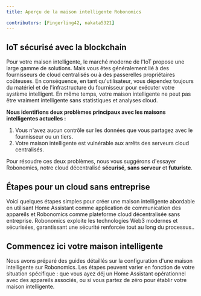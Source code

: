 ```yaml
---
title: Aperçu de la maison intelligente Robonomics

contributors: [Fingerling42, nakata5321]
---
```


## IoT sécurisé avec la blockchain 

Pour votre maison intelligente, le marché moderne de l'IoT propose une large gamme de solutions. Mais vous êtes généralement lié à des fournisseurs de cloud centralisés ou à des passerelles propriétaires coûteuses. En conséquence, en tant qu'utilisateur, vous dépendez toujours du matériel et de l'infrastructure du fournisseur pour exécuter votre système intelligent. En même temps, votre maison intelligente ne peut pas être vraiment intelligente sans statistiques et analyses cloud.

<robo-wiki-video loop controls :videos="[{src: 'QmStCDsEHCYwVYvnDdmZBMnobPmrgZx3iJLm65b8XNzKQa', type:'mp4'}, {src: 'QmdZKkPJCa9GEN43iUBX81jfrFTDxcn7J6wWURrwNVwcKx', type:'webm'}]"  cover="covers/cover-3.png" />

**Nous identifions deux problèmes principaux avec les maisons intelligentes actuelles :**

1. Vous n'avez aucun contrôle sur les données que vous partagez avec le fournisseur ou un tiers.
2. Votre maison intelligente est vulnérable aux arrêts des serveurs cloud centralisés. 

<robo-wiki-picture src="home-assistant/ha-problems.png" />

Pour résoudre ces deux problèmes, nous vous suggérons d'essayer Robonomics, notre cloud décentralisé **sécurisé**, **sans serveur** et **futuriste**.

<robo-wiki-picture src="home-assistant/ha-robonomics.png" />

## Étapes pour un cloud sans entreprise

Voici quelques étapes simples pour créer une maison intelligente abordable en utilisant Home Assistant comme application de communication des appareils et Robonomics comme plateforme cloud décentralisée sans entreprise. Robonomics exploite les technologies Web3 modernes et sécurisées, garantissant une sécurité renforcée tout au long du processus..

<robo-wiki-picture src="home-assistant/robonomics-secure-blockchain-smart-home_3.png" />

## Commencez ici votre maison intelligente

Nous avons préparé des guides détaillés sur la configuration d'une maison intelligente sur Robonomics. Les étapes peuvent varier en fonction de votre situation spécifique : que vous ayez déj un Home Assistant opérationnel avec des appareils associés, ou si vous partez de zéro pour établir votre maison intelligente.

<robo-wiki-grid-element-wrapper textAlign="center" :columns="2" flexible>
  <robo-wiki-grid-element>
    <robo-wiki-button link="/docs/fr/sub-activate/?topic=Upgrade Home Assistant OS" label="For Home Assistant users" block />
  </robo-wiki-grid-element>
  <robo-wiki-grid-element>
    <robo-wiki-button link="/docs/fr/hass-image-install" label="For new users" block />
  </robo-wiki-grid-element>
</robo-wiki-grid-element-wrapper>

